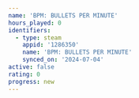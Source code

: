 ```yaml
---
name: 'BPM: BULLETS PER MINUTE'
hours_played: 0
identifiers:
  - type: steam
    appid: '1286350'
    name: 'BPM: BULLETS PER MINUTE'
    synced_on: '2024-07-04'
active: false
rating: 0
progress: new
---
```


